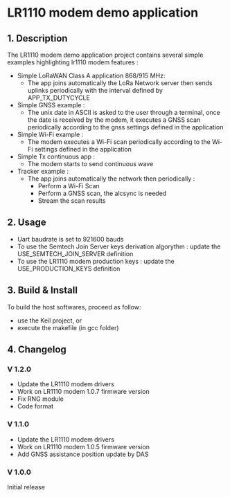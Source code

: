 # LR1110 modem demo application

## 1. Description

The LR1110 modem demo application project contains several simple examples highlighting lr1110 modem features :

- Simple LoRaWAN Class A application 868/915 MHz:
	- The app joins automatically the LoRa Network server then sends uplinks periodically with the interval defined by APP_TX_DUTYCYCLE
- Simple GNSS example :
	- The unix date in ASCII is asked to the user through a terminal, once the date is received by the modem, it executes a GNSS scan periodically according to the gnss settings defined in the application
- Simple Wi-Fi example :
	- The modem executes a Wi-Fi scan periodically according to the Wi-Fi settings defined in the application
- Simple Tx continuous app :
	- The modem starts to send continuous wave
- Tracker example :
	- The app joins automatically the network then periodically :
		- Perform a Wi-Fi Scan
		- Perform a GNSS scan, the alcsync is needed
		- Stream the scan results

## 2. Usage
	
-	Uart baudrate is set to 921600 bauds
-	To use the Semtech Join Server keys derivation algorythm : update the USE_SEMTECH_JOIN_SERVER definition
-	To use the LR1110 modem production keys : update the USE_PRODUCTION_KEYS definition

## 3. Build & Install

To build the host softwares, proceed as follow:

-	use the Keil project, or
-	execute the makefile (in gcc folder)

## 4. Changelog

### V 1.2.0 ###

-	Update the LR1110 modem drivers
-	Work on LR1110 modem 1.0.7 firmware version
-	Fix RNG module
-	Code format

### V 1.1.0 ###

-	Update the LR1110 modem drivers
-	Work on LR1110 modem 1.0.5 firmware version
-	Add GNSS assistance position update by DAS

### V 1.0.0 ###

Initial release
